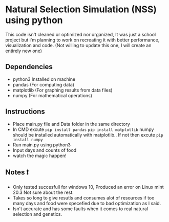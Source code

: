 # Natural Selection Simulation (NSS) using python
This code isn't cleaned or optimized nor organized, It was just a school project but i'm planning to work on recreating it with better performance, visualization and code. (Not willing to update this one, I will create an entirely new one)

## Dependencies 
- python3 Installed on machine
- pandas (For computing data)
- matplotlib (For graphing results from data files)
- numpy (For mathematical operations)

## Instructions
- Place main.py file and Data folder in the same directory
- In CMD excute `pip install pandas` `pip install matplotlib` numpy should be installed automatically with matplotlib.. If not then excute `pip install numpy`
- Run main.py using python3 
- Input days and counts of food 
- watch the magic happen!

## Notes ❗️
- Only tested succesfull for windows 10, Produced an error on Linux mint 20.3 Not sure about the rest.
- Takes so long to give resutls and consumes alot of resources if too many days and food were specefied due to bad optimization as I said.
- Isn't accurate and has some faults when it comes to real natural selection and genetics.

